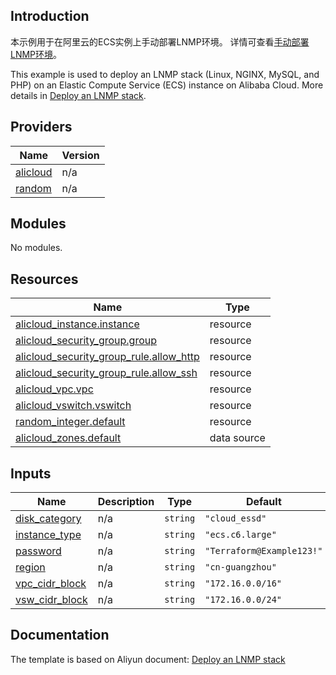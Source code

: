 ## Introduction

<!-- DOCS_DESCRIPTION_CN -->
本示例用于在阿里云的ECS实例上手动部署LNMP环境。
详情可查看[手动部署LNMP环境](https://help.aliyun.com/zh/ecs/use-cases/manually-build-an-lnmp-environment-on-a-centos-instance)。
<!-- DOCS_DESCRIPTION_CN -->

<!-- DOCS_DESCRIPTION_EN -->
This example is used to deploy an LNMP stack (Linux, NGINX, MySQL, and PHP) on an Elastic Compute Service (ECS) instance on Alibaba Cloud.
More details in [Deploy an LNMP stack](https://help.aliyun.com/zh/ecs/use-cases/manually-build-an-lnmp-environment-on-a-centos-instance).
<!-- DOCS_DESCRIPTION_EN -->

<!-- BEGIN_TF_DOCS -->
## Providers

| Name | Version |
|------|---------|
| <a name="provider_alicloud"></a> [alicloud](#provider\_alicloud) | n/a |
| <a name="provider_random"></a> [random](#provider\_random) | n/a |

## Modules

No modules.

## Resources

| Name | Type |
|------|------|
| [alicloud_instance.instance](https://registry.terraform.io/providers/aliyun/alicloud/latest/docs/resources/instance) | resource |
| [alicloud_security_group.group](https://registry.terraform.io/providers/aliyun/alicloud/latest/docs/resources/security_group) | resource |
| [alicloud_security_group_rule.allow_http](https://registry.terraform.io/providers/aliyun/alicloud/latest/docs/resources/security_group_rule) | resource |
| [alicloud_security_group_rule.allow_ssh](https://registry.terraform.io/providers/aliyun/alicloud/latest/docs/resources/security_group_rule) | resource |
| [alicloud_vpc.vpc](https://registry.terraform.io/providers/aliyun/alicloud/latest/docs/resources/vpc) | resource |
| [alicloud_vswitch.vswitch](https://registry.terraform.io/providers/aliyun/alicloud/latest/docs/resources/vswitch) | resource |
| [random_integer.default](https://registry.terraform.io/providers/hashicorp/random/latest/docs/resources/integer) | resource |
| [alicloud_zones.default](https://registry.terraform.io/providers/aliyun/alicloud/latest/docs/data-sources/zones) | data source |

## Inputs

| Name | Description | Type | Default | Required |
|------|-------------|------|---------|:--------:|
| <a name="input_disk_category"></a> [disk\_category](#input\_disk\_category) | n/a | `string` | `"cloud_essd"` | no |
| <a name="input_instance_type"></a> [instance\_type](#input\_instance\_type) | n/a | `string` | `"ecs.c6.large"` | no |
| <a name="input_password"></a> [password](#input\_password) | n/a | `string` | `"Terraform@Example123!"` | no |
| <a name="input_region"></a> [region](#input\_region) | n/a | `string` | `"cn-guangzhou"` | no |
| <a name="input_vpc_cidr_block"></a> [vpc\_cidr\_block](#input\_vpc\_cidr\_block) | n/a | `string` | `"172.16.0.0/16"` | no |
| <a name="input_vsw_cidr_block"></a> [vsw\_cidr\_block](#input\_vsw\_cidr\_block) | n/a | `string` | `"172.16.0.0/24"` | no |
<!-- END_TF_DOCS -->

## Documentation
<!-- docs-link --> 

The template is based on Aliyun document: [Deploy an LNMP stack](https://help.aliyun.com/zh/ecs/use-cases/manually-build-an-lnmp-environment-on-a-centos-instance) 

<!-- docs-link --> 